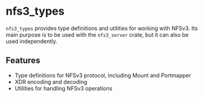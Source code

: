 # nfs3_types

`nfs3_types` provides type definitions and utilities for working with NFSv3. Its main purpose is to be used with the `nfs3_server` crate, but it can also be used independently.

## Features

- Type definitions for NFSv3 protocol, including Mount and Portmapper
- XDR encoding and decoding
- Utilities for handling NFSv3 operations
